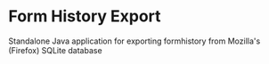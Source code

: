 # Form History Export

Standalone Java application for exporting formhistory from Mozilla's (Firefox) SQLite database